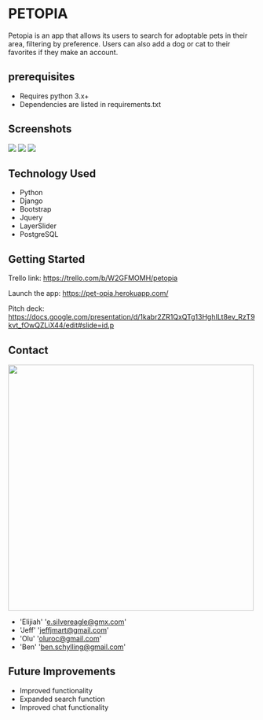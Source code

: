 # **PETOPIA**

Petopia is an app that allows its users to search for adoptable pets in their area, filtering by preference. Users can also add a dog or cat to their favorites if they make an account.

## prerequisites

- Requires python 3.x+
- Dependencies are listed in requirements.txt

## Screenshots

<img src="https://i.imgur.com/IthdgZT.png">
<img src="https://i.imgur.com/24UVPSo.png">
<img src="https://i.imgur.com/dyou5Te.png">

## Technology Used

- Python
- Django
- Bootstrap
- Jquery
- LayerSlider
- PostgreSQL

## Getting Started

Trello link: https://trello.com/b/W2GFMOMH/petopia

Launch the app: https://pet-opia.herokuapp.com/

Pitch deck: https://docs.google.com/presentation/d/1kabr2ZR1QxQTg13HghILt8ev_RzT9kvt_fOwQZLiX44/edit#slide=id.p

## Contact

<img src="https://i.imgur.com/zNQrQdQ.png" width=500>

- 'Elijiah' 'e.silvereagle@gmx.com'
- 'Jeff' 'jeffjmart@gmail.com'
- 'Olu' 'oluroc@gmail.com'
- 'Ben' 'ben.schylling@gmail.com'

## Future Improvements

- Improved functionality
- Expanded search function
- Improved chat functionality
